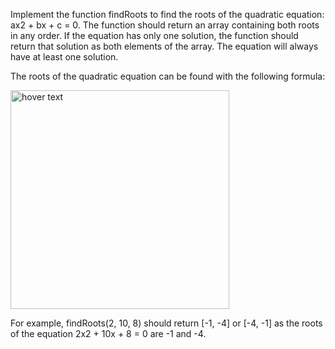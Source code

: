 Implement the function findRoots to find the roots of the quadratic equation: ax2 + bx + c = 0. The function should return an array containing both roots in any order. If the equation has only one solution, the function should return that solution as both elements of the array. The equation will always have at least one solution.

The roots of the quadratic equation can be found with the following formula:
<p>
  <img src="https://www.testdome.com/resources/media/5a64d421-4412-401e-81e7-95560ad2daa4/Quadratic.png" width="350" title="hover text">
</p>

For example, findRoots(2, 10, 8) should return [-1, -4] or [-4, -1] as the roots of the equation 2x2 + 10x + 8 = 0 are -1 and -4.
